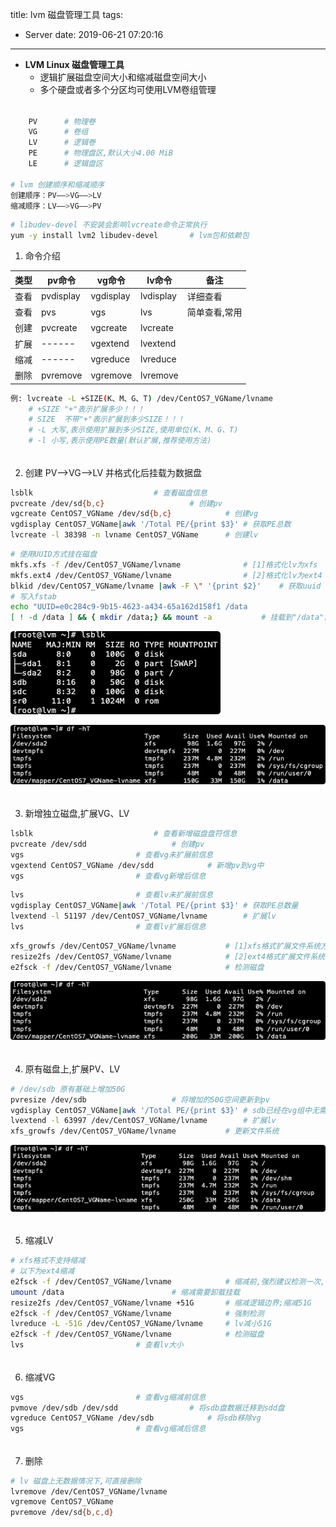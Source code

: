 title: lvm 磁盘管理工具
tags:
  - Server
date: 2019-06-21 07:20:16
---
+ **LVM Linux 磁盘管理工具**
  - 逻辑扩展磁盘空间大小和缩减磁盘空间大小
  - 多个硬盘或者多个分区均可使用LVM卷组管理

###### 
<!--more-->


```bash lvm 卷类型
    PV 		# 物理卷
    VG		# 卷组
    LV		# 逻辑卷
    PE		# 物理盘区,默认大小4.00 MiB
    LE		# 逻辑盘区

# lvm 创建顺序和缩减顺序
创建顺序：PV——>VG——>LV
缩减顺序：LV——>VG——>PV
```

```bash
# libudev-devel 不安装会影响lvcreate命令正常执行
yum -y install lvm2 libudev-devel		# lvm包和依赖包
```

1. 命令介绍

| 类型 | pv命令 | vg命令 | lv命令 | 备注 |
| ------ | ------ | ------ | ------ |------ |
| 查看 | pvdisplay | vgdisplay | lvdisplay | 详细查看 |
| 查看 | pvs | vgs | lvs | 简单查看,常用 |
| 创建 | pvcreate | vgcreate | lvcreate |
| 扩展 | ------ | vgextend | lvextend |
| 缩减 | ------ | vgreduce | lvreduce |
| 删除 | pvremove | vgremove | lvremove |


```bash 命令选项介绍
例: lvcreate -L +SIZE(K、M、G、T) /dev/CentOS7_VGName/lvname
    # +SIZE	"+"表示扩展多少！！！
    # SIZE	不带"+"表示扩展到多少SIZE！！！
    # -L 大写,表示使用扩展到多少SIZE,使用单位(K、M、G、T)
    # -l 小写,表示使用PE数量(默认扩展,推荐使用方法)
```

###### 

2. 创建 PV—>VG—>LV 并格式化后挂载为数据盘

```bash 整盘创建lv
lsblk							# 查看磁盘信息
pvcreate /dev/sd{b,c}					# 创建pv
vgcreate CentOS7_VGName /dev/sd{b,c}			# 创建vg
vgdisplay CentOS7_VGName|awk '/Total PE/{print $3}'	# 获取PE总数
lvcreate -l 38398 -n lvname CentOS7_VGName		# 创建lv
```
```bash 挂载磁盘
# 使用UUID方式挂在磁盘
mkfs.xfs -f /dev/CentOS7_VGName/lvname				# [1]格式化lv为xfs
mkfs.ext4 /dev/CentOS7_VGName/lvname				# [2]格式化lv为ext4
blkid /dev/CentOS7_VGName/lvname |awk -F \" '{print $2}'	# 获取uuid
# 写入fstab
echo "UUID=e0c284c9-9b15-4623-a434-65a162d158f1 /data                    xfs    defaults        0 0" >> /etc/fstab
[ ! -d /data ] && { mkdir /data;} && mount -a			# 挂载到"/data"目录
```
![upload successful](/images/pasted-1.png)

![upload successful](/images/pasted-2.png)

###### 

3. 新增独立磁盘,扩展VG、LV

```bash 扩展vg
lsblk							# 查看新增磁盘盘符信息
pvcreate /dev/sdd					# 创建pv
vgs							# 查看vg未扩展前信息
vgextend CentOS7_VGName /dev/sdd			# 新增pv到vg中
vgs							# 查看vg新增后信息
```

```bash 扩展lv
lvs							# 查看lv未扩展前信息
vgdisplay CentOS7_VGName|awk '/Total PE/{print $3}'	# 获取PE总数量
lvextend -l 51197 /dev/CentOS7_VGName/lvname		# 扩展lv
lvs							# 查看lv扩展后信息
```
```bash 扩展文件系统
xfs_growfs /dev/CentOS7_VGName/lvname			# [1]xfs格式扩展文件系统方式
resize2fs /dev/CentOS7_VGName/lvname			# [2]ext4格式扩展文件系统方式
e2fsck -f /dev/CentOS7_VGName/lvname			# 检测磁盘
```
![upload successful](/images/pasted-3.png)

###### 

4. 原有磁盘上,扩展PV、LV

```bash vm原有磁盘上追加磁盘空间后,需重启vm才能查看到追加的空间
# /dev/sdb 原有基础上增加50G
pvresize /dev/sdb					# 将增加的50G空间更新到pv
vgdisplay CentOS7_VGName|awk '/Total PE/{print $3}'	# sdb已经在vg组中无需vgextend
lvextend -l 63997 /dev/CentOS7_VGName/lvname		# 扩展lv
xfs_growfs /dev/CentOS7_VGName/lvname			# 更新文件系统
```
![upload successful](/images/pasted-51.png)

###### 

5. 缩减LV

```bash 缩减lv
# xfs格式不支持缩减
# 以下为ext4缩减
e2fsck -f /dev/CentOS7_VGName/lvname			# 缩减前,强烈建议检测一次,检查是否有磁盘错误
umount /data						# 缩减需要卸载挂载
resize2fs /dev/CentOS7_VGName/lvname +51G		# 缩减逻辑边界;缩减51G
e2fsck -f /dev/CentOS7_VGName/lvname			# 强制检测
lvreduce -L -51G /dev/CentOS7_VGName/lvname		# lv减小51G
e2fsck -f /dev/CentOS7_VGName/lvname			# 检测磁盘
lvs							# 查看lv大小
```

###### 

6. 缩减VG

```bash vg缩减
vgs							# 查看vg缩减前信息
pvmove /dev/sdb /dev/sdd				# 将sdb盘数据迁移到sdd盘
vgreduce CentOS7_VGName /dev/sdb			# 将sdb移除vg
vgs							# 查看vg缩减后信息
```

###### 

7. 删除

```bash lv/vg/pv 删除
# lv 磁盘上无数据情况下,可直接删除
lvremove /dev/CentOS7_VGName/lvname
vgremove CentOS7_VGName
pvremove /dev/sd{b,c,d}
```

###### 
